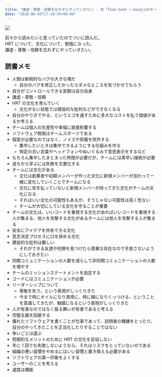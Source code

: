 ```yaml
---
title: "謙虚・尊敬・信頼を忘れずにやっていきたい - 本「Team Geek ――Googleのギークたちはいかにしてチームを作るのか」の感想"
date: "2018-06-03T17:28:56+09:00"
---
```


[![](//ws-fe.amazon-adsystem.com/widgets/q?_encoding=UTF8&MarketPlace=JP&ASIN=4873116309&ServiceVersion=20070822&ID=AsinImage&WS=1&Format=_SL250_&tag=5000164-22)](https://www.amazon.co.jp/gp/product/4873116309/ref=as_li_tl?ie=UTF8&camp=247&creative=1211&creativeASIN=4873116309&linkCode=as2&tag=5000164-22&linkId=b72429711e30a1448339d91913c8c4b1)

前々から読みたいと思っていたのでついに読んだ。  
HRT について、文化について、勉強になった。  
謙虚・尊敬・信頼を忘れずにやっていきたい。

## 読書メモ

- 人間は断続的なバグの大きな塊だ
    - 自分のバグを修正したかったらダメなところを気づかせてもらう
- 自分がコントロールできる変数は自分自身
- 謙虚・尊敬・信頼
- HRT の文化を育んでいく
    - 文化がない状態では建設的な批判などができなくなる
- 自分のやり方でやる、というエゴを通すために多大なコストを払う価値があるか考える
- チームは個人の生産性や幸福に直接影響する
- ソフトウェア開発はチームスポーツである
- 個室が必要なのではなく、ノイズや邪魔を除外する
    - 集中したいときは集中できるようにする仕組みを作る
    - 特定の合い言葉やヘッドフォンやぬいぐるみで意思表示をするなど
- もちろん集中したまとまった時間が必要だが、チームには素早い接続が必要
- 過ちから学ぶには失敗を文書化する
- チームには文化がある
    - 文化は創業者や初期メンバーが作った文化に新規メンバーが加わって一緒に変化していくことでチームになる
    - 文化に気を払っていないと新規メンバーが持ってきた文化がチームの文化になる
    - それはいい文化の可能性もあるが、そうじゃない可能性は高く危ない
    - チームが大切にしている文化を守ることが重要
- チームの文化は、いいコードを重視する文化があればいいコードを重視する人が集まる、他人を攻撃する文化があるチームには他人を攻撃する人が集まる
- 安全にアイデアを共有できる文化
- 意志決定プロセスに口を挟める文化
- 建設的な批判は難しい
    - それができる友達や同僚を見つけたら貴重な存在なので手放さないようにしておきたい
- 同期コミュニケーションの人数を減らして非同期コミュニケーションの人数を増やす
- チームのミッションステートメントを設定する
- コードにはコミュニケーションが必要
- リーダーシップについて
    - 尊敬を失う、という表現がしっくりきた
    - 今まで時にオイルになり潤滑に、時に糊になりくっつける、ということを意識してきたが、触媒になるという表現がしっくりきた
- 人が有害なのではなく振る舞いが有害であると考える
- 完璧主義を回避する
- 優れたソフトウェアを書くことが仕事であって、訪問者の機嫌をとったり、自分のやってきたことを正当化したりすることではない
- 争いごとは選ぶ
- 短期的なメリットのために HRT の文化を妥協しない
- 年に 1 回でも失敗しないようなら、それはリスクをとっていないのである
- 組織の悪い習慣をやめるにはいい習慣と置き換える必要がある
- ソフトウェアの第一印象をよくする
- ユーザーのことを考える
- 速度は機能
